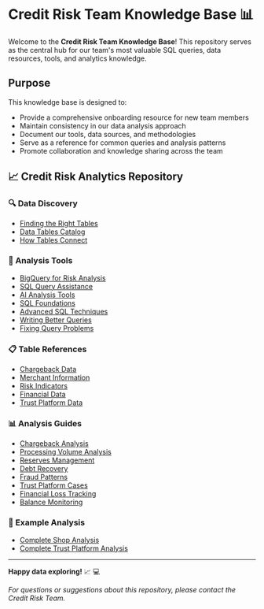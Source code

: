 # Credit Risk Team Knowledge Base 📊

Welcome to the **Credit Risk Team Knowledge Base**! This repository serves as the central hub for our team's most valuable SQL queries, data resources, tools, and analytics knowledge.

## Purpose

This knowledge base is designed to:
- Provide a comprehensive onboarding resource for new team members
- Maintain consistency in our data analysis approach
- Document our tools, data sources, and methodologies
- Serve as a reference for common queries and analysis patterns
- Promote collaboration and knowledge sharing across the team

## 📈 Credit Risk Analytics Repository

### 🔍 Data Discovery
- [Finding the Right Tables](./01_Tools/Table_Search_and_Review_Guide.md)
- [Data Tables Catalog](./03_Data_Dictionary/Table_Overview.md)
- [How Tables Connect](./03_Data_Dictionary/Table_Relationships.md)

### 🧰 Analysis Tools
- [BigQuery for Risk Analysis](./01_Tools/BigQuery_for_Risk_Analysis.md)
- [SQL Query Assistance](./01_Tools/SQL_Helper_Guide.md)
- [AI Analysis Tools](./01_Tools/AI_Chat_Tools.md)
- [SQL Foundations](./02_SQL_Guide/SQL_Basics.md)
- [Advanced SQL Techniques](./02_SQL_Guide/CTE_Guide.md)
- [Writing Better Queries](./02_SQL_Guide/Writing_Better_Queries.md)
- [Fixing Query Problems](./02_SQL_Guide/SQL_Troubleshooting.md)

### 📋 Table References
- [Chargeback Data](./03_Data_Dictionary/Chargeback_Tables.md)
- [Merchant Information](./03_Data_Dictionary/Shop_Tables.md)
- [Risk Indicators](./03_Data_Dictionary/Risk_Assessment_Tables.md)
- [Financial Data](./03_Data_Dictionary/Financial_Tables.md)
- [Trust Platform Data](./03_Data_Dictionary/Trust_Platform_Tables.md)

### 📊 Analysis Guides
- [Chargeback Analysis](./04_Domain_Knowledge/Chargeback.md)
- [Processing Volume Analysis](./04_Domain_Knowledge/GPV.md)
- [Reserves Management](./04_Domain_Knowledge/Reserves.md)
- [Debt Recovery](./04_Domain_Knowledge/Capital_Recovery.md)
- [Fraud Patterns](./04_Domain_Knowledge/Fraud_Detection.md)
- [Trust Platform Cases](./04_Domain_Knowledge/Trust_Platform_Cases.md)
- [Financial Loss Tracking](./04_Domain_Knowledge/Booked_Losses.md)
- [Balance Monitoring](./04_Domain_Knowledge/Shopify_Payment_Balance.md)

### 📝 Example Analysis
- [Complete Shop Analysis](./05_Example_Queries/Complete_Shop_Analysis.md)
- [Complete Trust Platform Analysis](./05_Example_Queries/Complete_Trust_Platform_Analysis.md)

---

**Happy data exploring!** 📈 💻

*For questions or suggestions about this repository, please contact the Credit Risk Team.*
